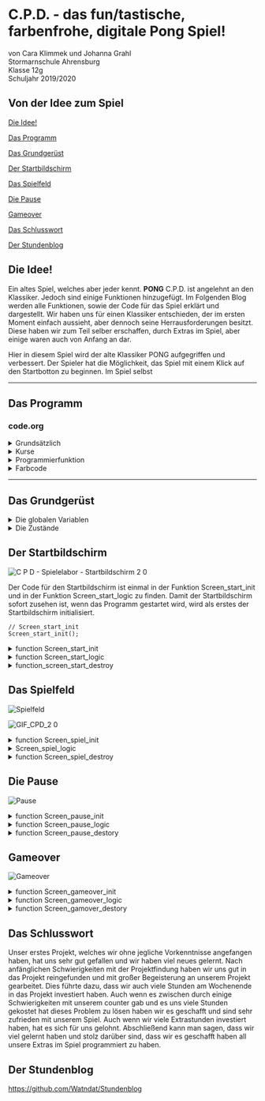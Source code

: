 # C.P.D. - das fun/tastische, farbenfrohe, digitale Pong Spiel!
von Cara Klimmek und Johanna Grahl  
Stormarnschule Ahrensburg  
Klasse 12g  
Schuljahr 2019/2020  


## Von der Idee zum Spiel

[Die Idee!](#1)

[Das Programm](#2)

[Das Grundgerüst](#3)

[Der Startbildschirm](#4)

[Das Spielfeld](#5)

[Die Pause](#6)

[Gameover](#7)

[Das Schlusswort](#8)

[Der Stundenblog](#9)


## Die Idee! <a name="1"></a>

Ein altes Spiel, welches aber jeder kennt. **PONG** C.P.D. ist angelehnt an den Klassiker. Jedoch sind einige Funktionen hinzugefügt. Im Folgenden Blog werden alle Funktionen, sowie der Code für das Spiel erklärt und dargestellt.
Wir haben uns für einen Klassiker entschieden, der im ersten Moment einfach aussieht, aber dennoch seine Herrausforderungen besitzt. Diese haben wir zum Teil selber erschaffen, durch Extras im Spiel, aber einige waren auch von Anfang an dar. 


Hier in diesem Spiel wird der alte Klassiker PONG aufgegriffen und verbessert. Der Spieler hat die Möglichkeit, das Spiel mit einem Klick auf den Startbotton zu beginnen. Im Spiel selbst 
 
<hr>


## Das Programm <a name="2"></a>
### code.org

<details>
  <summary>Grundsätzlich</summary>
  
  * Schüler sollen weltweit kostenlosen Zugang haben Informatik zu lernen. 
  * Über diese Seite kann der Lehrer einen Lehreraccount erstellen, sodass er alle Projekte der Schüler jederzeit abrufen kann. 
  * Mehrere Unternehmen unterstützen code.org. Z.B. Google, Microsoft und viele mehr.
  
  </details>

<details>
  <summary>Kurse</summary>
  Bei code.org können Nutzer auch ohne Anmeldung Kurse zum Thema programmieren machen. Dabei werden in verschiedene Altersstufen unterschieden. Auch gibt es Kurse für Nichtleser, sodass auch schon die Kleinsten programmieren lernen können.   
  
![Screenshot_2019-11-06 Kurs-Blog](https://user-images.githubusercontent.com/54102292/68305936-dbc75180-00a8-11ea-8260-d0db680c4457.png)
  
Hier wird ein möglicher Kurs gezeigt. Hierbei soll der Benutzer den Künstler durch das Einsezten der vorhandenen Bausteine dazu bringen, das vorgegebene Muster nachzumalen.  

![InkedScreenshot_2019-11-06 Kurs-fertig-Blog_LI](https://user-images.githubusercontent.com/54102292/68306539-04038000-00aa-11ea-95e8-10e89e56c5b5.jpg)

Wenn die Bausteine eigefügt sind und auf den Startbutton geklickt wird, dann beginnt der Künstler zu zeichnen und mit den richtigen Variablen (mit roten Pfeilen markiert) an der richtigen Stelle wird auch das gezeichnet. Klickt man auf den Progarmm zeigen Button (mit dem grünen Pfeil mariert), so wird der Javascriptcode angezeigt.

  ![Screenshot_2019-11-06 Kurs-Progamm-Blog](https://user-images.githubusercontent.com/54102292/68306932-b89da180-00aa-11ea-830a-a4265b615904.png)
  
  </details>
  
<details>
  <summary>Programmierfunktion</summary>
 Auf code.org können verschiedenen Module benutzt werden, um ein Spiel oder Sonstiges programmieren zu können. Um nun ein Spiel programmieren zu können, wird das Spielelabor ausgewählt. In diesem Labor kann alles auprobiert werden. code.org stellt bereits vorgefertigte Baussteine zur Verfügung. Diese können als Bausteine angezeigt werden oder aber auch als Javaskipt. Auch lassen sich eigende nicht vorhandene Befehle programmieren, wobei das Programm nicht alle Javaskript funktionen kennt.
  Es kann somit für Angfänger, sowie fortgeschrittene leicht programmiert werden.
  Im App-Labor könne Spiele in Form einer App programmiert werden. Dadurch lassen sich diese Spiele auch auf Tablets oder Handys spielen.   
  Hierbei muss allerdings beachtet werden, dass code.org teilweise eigene Befehle verwendet, sodass eine Recherche für Javascriptbefehle schwierig wir. Dadurch muss der Benuzer vieles ausprobieren und kommt hauptsächlich mit den code.org Befehlen zu seinem Ziel.
  </details>
  
<details>
  <summary>Farbcode</summary>
 Während man auf code.ord programmiert, wird man mit verschidenen Typen und Farben konfrontiert. Dabei variieren die Farben je nachdem in welcher Sprache man programmiert.
  
  Die Bausteine:
  * eine programmiete _Funktion_ ist immer grün
  * ein Baustein, der die _World_ beschreibt und definiert ist immer gelb
  * ein _Sprite_ oder _Groupe_ ist immer rot
  * die Bausteine der Kategorie _Drawing_ sind immer hellblau
  * ein Comment wird grau angezeigt
  * ein Baustein aus _Control_ ist in einem mittelblau
  * eine Variable ist lila angezeigt
  * die Kategorie _Mathe_ ist orange
  
In diesem Spiel wurde allerdings in Javaskript geschrieben. Auch hier gibt es in code.org einen Farbencode, jedoch unterscheiden sich diese von dem Bausteincode.

  * die Variablen _var_ sowie die Funktionen, wie zum Beispiel _if_ werden lila angezeigt
  * _Comments_ sind grün 
  * variierbare Elemente wie _Farben_ oder _Positionsangaben_ werden blau angezeigt
  * alle aderen _Texte_ sind grau
  * die Boolean, welche _true_ und _false_ definieren, sind blau
  
  </details>
  
  <hr>
 
## Das Grundgerüst <a name="3"></a>

<details>
  <summary> Die globalen Variablen </summary>

In unserem Spiel verwenden wir globale Variablen. Das heißt sie werden im Gegensatz zu lokalen Variablen am Anfang des Codes definiert und sind im gesamten Programmcode, auch innerhalb von Funktionen, sichtbar. Lokale Variablen werden erst in einer Funktion definiert und mit Werten belegt, allerdings kann dann auch innerhalb dieer Funktion auf die lokale Variable zugegriffen werden. Bei globalen Variablen können alle Funktion auf die Variablen zugreifen und diese mit Werten belegen.

```  
var Hintergrund_start;  
var Hintergrund_spiel;  
var Hintergrund_gemeover;  
var Hintergrund_pause;  

var Schlaeger_links;  
var Schlaeger_rechts;  
var Schlaegergeschwindigkeit = 10;  

var Mittellinie;  

var Startblock;  
var New_game_block;  
var Pauseknopf;  

var Text_start;  
var Text_gameover; 

var Screen_hight;  
var Scgreen_bottom;  
var Screen_rand_links;  
var Screen_rand_rechts;  

var Ball;  
var Ballgeschwindigkeit;   

var counter1 = 0;  
var counter2 = 0;
```
---
In unserem Variablen haben wir auch Boolean Variablen benutzt. Diese können Aussagen, wie zum Beispiel Screen_start_active, als "wahr" (true) oder "falsch" (false) definieren. Somit kann inerhalb einer if-Funktion zum Beispiel gesagt werden, wenn die Aussage "wahr" ist, soll eine bestimmte Aktion ausgeführt werden.

```
var Screen_start_active = Boolean (true);  
var Screen_spiel_active = Boolean (false);  
var Screen_gameover_active = Boolean (false);  
var Screen_pause_active = Boolean (false);  

var Screen_changed_start = Boolean (false);  
var Screen_changed_pause = Boolean (false);  
var Screen_changed_gameover = Boolean (false);  
var Screen_changed_neu = Boolean (false);  
var Screen_changed_weiter = Boolean (false);  
```  
---

</details>

<details>
  <summary> Die Zustände </summary>
  
Unser Spiel hat verschiedene Zustände, welche hier im Zustandsübergangsdiagramm zusehen sind.

![Zustandsdiamgramm 2](https://user-images.githubusercontent.com/54102292/68529440-1a564980-02ff-11ea-85c6-e6a14c8e32ab.png)

Der erste Zustand der erreicht werden kann, ist der Start. Von diesem Zustand kann man auf das Spiel kommen. Sobald man im Spiel ist, gibt es mehrere Möglichkeiten. Man kann in den Pausezustand gelangen und von diesem auch wieder zurück zum Spiel. Vom Spiel in den Gameoverzustand. Von diesem Zustand kann man allerdings auch wieder zum Spiel gelangen, damit mehrere Runden gespielt werden können.

Zu jedem Zustand gibt es ein Screen, wobei jeder Screen durch eine eigene init-Funktion initialisiert wird. Die Logik wird in der jeweilligen Logic-Funktion abgearbeitet.
Die einzelnen Zustände, bzw. Screens, werden über die Hauptschleife gesteurt. Dies ist durch die Boolean Variablen möglich. Jeder Screen hat zwei boolsche Variablen. Einmal die Aussage darüber ob der jeweillige Screen aktiv ist (Screen_start_active) und ob dieser Screen sich ändern soll (Screen_changed_start).
In der Hauptschleife wird dauerhaft abgefragt, welche Aussage gerade "wahr" ist. Wenn ein Aussage über den aktiv Zustand eines Screens wahr ist, wird definiert, dass in die logic-Funktion gesprungen wird.

```   
  if (Screen_start_active) {
      Screen_start_logic();
  }

  if (Screen_spiel_active) {
      Screen_spiel_logic();
  }
  
  if (Screen_gameover_active){
      Screen_gameover_logic();
  }
  
  if (Screen_pause_active){
      Screen_pause_logic();
  }
```
---
Wenn ein Screen gewechselt wird, werden verschiedene Aktionen ausgeführt. Als erstes wird der momentan aktive Screen "zerstört" (Screen_start_destory). Dies wird aber später nochmal genauer erklärt. 
Des weitern wird der momentan aktive Bildschirm als "falsch" definiert und der Bildschirm der aktiv werden soll als "wahr" dargestellt (z.B. Screen_start_aktive = false und Screen_spiel_active = true). Damit der nächste Screen auch angezeigt wird, wird der entsprechende Screen initialisiert (Screen_spiel_init). Zum Schluss wird noch die Aussage, dass der Screen wechseln soll, als "falsch" definiert.

```
if (Screen_changed_start) {
      Screen_start_destroy();
      Screen_start_active = false;
      Screen_spiel_active = true;
      Screen_spiel_init();
      Screen_changed_start = false;
  }
  
  if (Screen_changed_pause){
      Screen_spiel_destroy();
      Screen_spiel_active = false;
      Screen_pause_active = true;
      Screen_pause_init();
      Screen_changed_pause = false;
  }
  
  if (Screen_changed_weiter){
      Screen_pause_destroy();
      Screen_pause_active = false;
      Screen_spiel_active = true;
      Screen_spiel_init();
      Screen_changed_weiter = false;
      
  }
  
  if (Screen_changed_gameover){
      Screen_spiel_destroy();
      Screen_spiel_active = false;
      Screen_gameover_active = true;
      Screen_gameover_init();
      Screen_changed_gameover = false;
  }  
  
  if (Screen_changed_neu){
      Screen_gameover_destroy ();
      Screen_gameover_active = false;
      Screen_spiel_active = true;
      Screen_spiel_init();
      Screen_changed_neu = false;
      counter1 = 0;
      counter2 = 0;
  }
```   
---

</details>

 
## Der Startbildschirm <a name="4"></a>
 
![C P D  - Spielelabor - Startbildschirm 2 0](https://user-images.githubusercontent.com/54102292/68607852-e3746500-04b1-11ea-8dbe-39e7d18a1c02.jpg)


 
Der Code für den Startbildschirm ist einmal in der Funktion Screen_start_init und in der Funktion Screen_start_logic zu finden.
Damit der Startbildschirm sofort zusehen ist, wenn das Programm gestartet wird, wird als erstes der Startbildschirm initialisiert.

```  
// Screen_start_init
Screen_start_init();
```  

 <details>
  <summary>function Screen_start_init</summary>
 
 
 In der Funktion Screen_start_init wurde der Hintergrund (Hintergrund_start) als weiß festgelegt. Bei der Schrift (Text_start) wird einmal die Größe, die Schriftart, die Farbe und zum Schluss noch den eigentlichen Text mit der Position, wo dieser stehen soll, festgelgt.
  
   ```
  //Hintergrund_start 
      Hintergrund_start = backround("white");  
      
  //Text_start  
      Text_start = textSize(100);  
      Text_start = textFont("Calibri");  
      Text_start = fill("blue");  
      Text_start = text("PONG", 70,200);  
  ```
  ---
 Der Startbutton (Startblock), mit dem man vom Startbildschirm zum Spiel wechseln kann, wird ebenfalls in der Funktion Screen_start_init festgelegt. Hierbei wird durch den Befehl "createSprite" festgelegt, wo dieser Startblock liegen soll. Es wird neben der x und y Position auch die Höhe und die Breite festgelgt. Durch den Befehl "setAnimation" wird der Startblock mit der entsprechenden Animation ausgegeben. Die Animation ist bei Code.org im Zeichentrickbereich hinterlegt.
 
```
 //Startblock  
      Startblock = createSprite (200,285,150,50);  
      Startblock.seeAnimation("flatDark41_1");  
```
---
Der Ball welcher auf dem Startbildschirm "herumfliegt" wird ebenfals in dieser Funktion definiert. Auch hier haben wir wieder ein Sprite definiert mit einer x,y Koordinate. Ebenfalls haben wir die Weite und Höhe des Balles definiert und auch eine Farbe.
Damit der Ball sich bewegt, haben wir ebenfalls einen vorgefertigten Befehl von Code.org benutzt. Dieser heißt "Ball.velocity" wobei dann immer die jeweillige Achse mit rangehängt wird (Ball.velocityX). Damit wird die Geschwindigkeit in x- oder y- Richtung bestimmt.

```
//Ball
    Ball = createSprite ();
      Ball.x = 200;
      Ball.y = 200;
      Ball.width = 15;
      Ball.height = 15;
      Ball.shapeColor = "red";
      
      Ball.velocityX = 8;
      Ball.velocityY = 5;
  ``` 
  ---
Desweitern haben wir in dieser Funktion auch die Bildschirmgrenze definiert. Diese haben wir in Abhängikeit zur Spielfeldgröße gesetzt. Somit ist es egal, in welcher Größe das Spielfeld angezeigt wird. Dies haben wir mit dem Befehl World.height, bzw. World.width gemacht.
  ```
//Screen_height_start
    Screen_height = 0;

//Screen_bottom_start
    Screen_bottom = World.height;
      
//Screen_Rand_links
    Screen_rand_links = 0;
      
//Screen_Rand_rechts
    Screen_rand_rechts = World.width;
```
---
    
  
  ![Screenshot_2019-08-28 Startbutton-Bild](https://user-images.githubusercontent.com/54102292/63864321-ed58f280-c9af-11e9-909a-866e0d629293.png)

  </details> 
  
<details>
  <summary>function Screen_start_logic</summary>
  
  Als erstes haben wir nochmal den Hintergrund und den Text definiert, damit der Ball welcher über den Bildschirm fliegt auch zu sehen ist und es nicht zu einer langen Reihe an Bällen kommt.
  Damit der Ball am Bildschirm Rand abprallt, haben wir eine if-Funktion definiert. Die besagen, dass wenn der Ball den Bildschirmrand berührt, die Ballgeschwindigkeit (Ball.velocity) sich vom Vorzeichen her umdreht (mal -1). Dadurch verändert sich der X- bzw. Y-Wert, und somit die Richtung des Balles. Dies haben wir bei allen vier Bildschirmrändern getan.  
  ```
//Ball.isTouching Screen_height
  if (Ball.y < Screen_height){
      Ball.velocityY = -1*Ball.velocityY;
  }
  
//Ball.isTouching Screen_bottom
  if (Ball.y > Screen_bottom){
      Ball.velocityY = -1*Ball.velocityY;
  }

// Ball.x < Screen_rand_links 
 if (Ball.x < Screen_rand_links){
      Ball.velocityX = -1*Ball.velocityX;
  }

// Ball.x > Screen_rand_rechts 
  if (Ball.x > Screen_rand_rechts){
      Ball.velocityX = -1*Ball.velocityX;
  }
```
---

Damit das Spiel gestartet werden kann, haben wir den Startblock. Wenn man auf diesen mit der Maus klickt, erklingt ein Sound, welchen wir aus der Soundbibliothek von Code.org haben. Desweitern wird definiert, das die Aussage Screen_changed_start "wahr" ist. Dadurch "springt" das Programm wieder in die Hauptschleife, um dort die if-Funktion für Screen_changed_start auszuführen.

```
// mousePressedOver (Startblock)
  if (mousePressedOver(Startblock)){
      Screen_changed_start=true;
      playSound ("https://audio.code.org/start1.mp3");
  }
```
  </details>
  
<details>
  <summary>function_screen_start_destroy</summary>
  
 In ihr werden alle Angaben, welche wir in Screen_start_init gemacht haben "zerstört". Das heißt sie werden nicht mehr auf dem Bildschirm angezeigt, können aber falls man wieder in Screen_start_init kommt, wiederhergestellt werden. Diese Funktion brauchen wir, um zwischen den einzelnen Screens wechseln zu können.
 
``` 
function Screen_start_destroy (){
 
    Hintergrund_start.destroy;
    Text_start.destroy;
    Startblock.destroy();
    Ball.destroy();
}
``` 
</details>

 
 ## Das Spielfeld <a name="5"></a>
 
 ![Spielfeld](https://user-images.githubusercontent.com/54102292/68529738-db75c300-0301-11ea-977c-dc1255a79b1c.png)
 
 ![GIF_CPD_2 0](https://user-images.githubusercontent.com/54102292/68670416-2e8f8600-054d-11ea-9d79-5b297416a822.jpg)

 
 <details>
  <summary>function Screen_spiel_init</summary>
Durch die Hauptschleife kommt man nun in die init-Funktion vom "Spiel". Als erstes haben wir wieder den Hintergrund (Hintergrund_spiel) defieniert. Hier haben wir uns für Grün entschieden, da wir somit eine Tischtennisplatte emittieren können. Des weitern haben wir noch eine Mittellinie (Mittellinie) definiert, damit die Spieler besser in die zwei Hälften unterscheiden können.
  
  ```
// Hintergrund_Spiel
    Hintergrund_spiel = background("green");

// Mittellinie
    Mittellinie = stroke("yellow");
    Mittellinie = strokeWeight("1");
    Mittellinie = line(World.wdith/2,World.height);
```
--- 

Die Schläger (Schlaeger_rechts / Schlaeger_links) haben wir wieder durch den Befehl createSprite programmiert. Die Schläger haben wir in relativ zur Bildschirmgröße gesetzt, damit es egal ist, wie groß dieser später ist. Dies haben wir durch die World.height / bzw. World.width gemacht. So ist die Höhe der Schläger zum Beispiel ein achtel der Bildschirmgröße (World.width/8). So ist gewährleistet, dass der Schläger nicht zu klein, zu groß, zu breit, zu dünn für den Bildschrim ist. Auch haben wir die Position in Abhängigkeit zur Bildschirmgröße gestzt, so dass der Abstand zum Bildschirmrand immer gleich ist.
Die Schläger haben wir mit unterschiedlichen Farben belegt, damit man diese besser auseinanderhalten kann und die Spieler so einer Farbe zugewiesen werden.

```
//Schläger_rechts
    Schlaeger_rechts = createSprite ();
      Schlaeger_rechts.x = World.height/1.08;
      Schlaeger_rechts.y = World.height/2;
      Schlaeger_rechts.width = World.width/40;
      Schlaeger_rechts.height = World.width/8;
      Schlaeger_rechts.shapeColor = "blue";

//Schläger_links
    Schlaeger_links = createSprite();
      Schlaeger_links.x = World.height/13.33;
      Schlaeger_links.y = World.height/2;
      Schlaeger_links.width = World.width/40;
      Schlaeger_links.height = World.height/8;
      Schlaeger_links.shapeColor = "red";
```
--- 
Auch in dieser Funktion haben wir die Spielgröße definiert, allerdings anders als beim Startbildschirm. Die Ränder Links und Rechts (Screen_rand_links / Screen_rand_rechts) sind gleich geblieben. Die Höhe des Spielfeldes haben wir mit der Schlägergröße in Zusammenhang gesetzt. Da die normale Höhe in unserem Fall 0 ist, haben wir hier die Schlägergröße durch zwei grechnet, damit der Schläger nicht zur Hälfte verschwindet, da der Fixpunkt des Schläger die Mitte ist, wenn man ihn nach oben bewegt. Die Unterseite des Spielfeldes, haben wir durch die Bildschirmgröße (World.height) minus die Schlägergröße (Schlaeger_links.height)
durch zwei definiert. Dadurch verschwindet der Schläger beim runterbewegen auch nicht zur Hälfte, aufgrund des Fixpunktes in der Mitte des Schlägers.

```   
//Screen_height_spiel = (Schlägergröße / 2)
    Screen_height = (Schlaeger_links.height / 2);

//Screen_bottom_spiel = Bildschirmgröße - (Schlägergröße / 2)
    Screen_bottom = World.height - (Schlaeger_links.height / 2); 
      
//Screen_Rand_links
    Screen_rand_links = 0;
      
//Screen_Rand_rechts
    Screen_rand_rechts = World.width;
```
---

Den Spielball haben wir wie in der Funktion Screen_start_init definiert. Durch createSprite und die jeweilligen Größenangaben und Koordinaten. Diese mal haben wir den Ball mit der Farbe weiß belegt, damit er angepasst zum restlichen Spiel ist.

```
//Ball
    Ball = createSprite ();
      Ball.x = 200;
      Ball.y = 200;
      Ball.width = 15;
      Ball.height = 15;
      Ball.shapeColor = "white" ;
```
Die Ballgeschwindigkeit, wird hier zufällig gewählt. Dies haben wir durch ein Funktion (function zufaellige_zahl) ausgedrückt. Hierbei wird für die Geschwindigkeit und Richtung eine zufällige Zahl zwischen -8 und 8 (randomNumber (-8,8)) vom Computer ausgewählt. Wenn diese bei der X-Koordinate allerdings null beträgt, greift die if-funktion Ball.velocityX = 0. Dort wird die Geschwindigkeit mit einer festen Zahl belegt. Dies haben wir gemacht, damit der Ball nicht in der Mitte des Spielfeldes sich nur nach oben und unten bewegt.

```
Ballgeschwindigkeit = zufaellige_zahl();
  function zufaellige_zahl (){
    Ball.velocityY = randomNumber (-8,8);
    Ball.velocityX = randomNumber (-8,8);
    if (Ball.velocityX == 0){
      Ball.velocityX = 3.5;
    }
  }
```
  </details>
  
<details>
  <summary>Screen_spiel_logic</summary>
Auch hier haben wir den Hintergrund und die Mittellinie nochmals definiert, damit der Ball sich auch wirklich bewegt und es sich nicht mehrer Bälle bilden.
Desweitern haben wir hier den Spielstand (counter1 /counter2) eingefügt, diese sind Variablen, welche wir bei den globalen Variablen mit null belegt haben. Diese Variablen wird nun durch den Befehl text angezeigt. 
 
```
// Hintergrund2
    Hintergrund_spiel = background("green");

// Mittellinie
    Mittellinie = stroke("white");
    Mittellinie = strokeWeight("5");
    Mittellinie = line(200,0,200,400);

//Counter 
    fill ("white");
    text(counter1,130,80);
    text(counter2,220,80);
```
---
Damit der Ball während des Spieles, dass heißt zwischen zwei Punkten, nicht bei der gleichen Geschwindigkeit bleibt, haben wir den Ball so programmiert, dass dieser mit der Zeit schneller wird. Allerdings nimmt er eher langsam an Geschwindigkeit zu, damit er falls der Ball grundsätzlich eher schneller ist nicht zu schnell wird. Das schnellerwerden haben wir durch den Befehl Ball.getSpeedAndDirection programmiert. Hierbei wird die Geschwindigkeit immer um 0,005 erhöht und die Richtung bleibt gleich.

```
//Ball wird schneller
    Ball.setSpeedAndDirection(Ball.getSpeed()+0.005,Ball.getDirection()+0);
 ``` 
 --- 
 Wenn der x-Koordinate des Balles (Ball.x) größer ist als der Wert für den linken Bildschrimrand (Scree_rand_links), wird der entsprechende Zählstand um eins ehöht und der Ball wird wieder in der Mitte des Spielfeldes angezeigt.
Der Zählstand wird um eins erhöht, in dem beim entsprechenden Counter +1 gerechnet wird. 
Beim Ball werden x- und y-Koordinaten festgelegt, wo dieser wieder auftauchen soll, nach dem er über den Bildschirmrand geflogen ist. Damit der Ball nicht immer in die gleiche Richtung fliegt und auch nicht immer die gleiche Geschwindigkeit hat, haben wir diese (Ball.velocity) wieder mit einer zufälligen Zahl (randomNumber) belegt. Dabei haben wir den Zahlenbereich immer so festgelgt, dass der Ball auf die Spielhälfte fliegt, als ob der Spieler der ein Punkt gemacht hat, einen Aufschlag ausführen würde. Das heißt, beim linken Rand ist der Bereich der x-Geschwindigeit -8 bis -4 und die y-Geschwindigkeit -8 bis 8. Somit fliegt der Ball zuerst in die linke Spielfeldhälfte. Allerdings immer in einem anderen Winkel, so dass dies nicht absehbar ist. Beim rechten Spielfeldrand ist es genauso, nur das der Bereich der x-Geschwindigkeit 4 bis 8 ist und die y-Geschwindigkeit einen Bereich von -8 bis 8 hat.

```
// Ball.x < Screen_rand_links counter2  
   if (Ball.x < Screen_rand_links){
  
      Ball.velocityX = randomNumber (-8,-4);
      Ball.velocityY = randomNumber (-8,8);
      Ball.x = 200;
      Ball.y = 200;
      counter2 += 1;
  }

// Ball.x > Screen_rand_rechts counter1 
  if (Ball.x > Screen_rand_rechts){
    
      Ball.velocityX = randomNumber (4,8);
      Ball.velocityY = randomNumber (-8,8);
      Ball.x = 200;
      Ball.y = 200;
      counter1 += 1;
  }
  ```
  --- 
  Auch haben wir einen "Drall" des Balles programmiert. Wenn der Schläger sich bewegt, während der Ball diesen trifft, prallt er in einem anderen Winkel ab, als wenn der Schläger sich nicht bewegen würde. Das heißt damit dieser Drall durchgeführt wird, müssen die Bedingungen, dass der Schläger sich bewegt und das der Ball den Schläger brührt, beide erfüllt sein. Dies haben wir durch eine if-Funktion definiert. Wenn diese Bedingungen beide erfüllt werden, wird die y-Geschwindigkeit (Ball.velocityY) des Balles - bzw. + 1,5 gerechnet. - wird gerechnet, wenn der Schläger sich nach oben bewegt und + wenn der Schläger sich nach unten bewegt. Dadurch verändert sich die Richtung sowie auch zum Teil die Geschwindigkeit.

```
// Drall beim Wegziehen Schlaeger_links
  if (keyDown("W") && Ball.isTouching (Schlaeger_links)){
      Ball.velocityY -= 1.5;
  }
  if (keyDown ("S") && Ball.isTouching (Schlaeger_links)){
      Ball.velocityY +=1.5;
  }
  
// Drall beim Wegziehen Schlaeger_rechts
  if (keyDown ("up") && Ball.isTouching (Schlaeger_rechts)){
      Ball.velocityY -=1.5;
  }
  if (keyDown ("down") && Ball.isTouching (Schlaeger_rechts)){
      Ball.velocityY +=1.5;
  }
  ```
  --- 

Die Schlägerbewegung haben wir an Tasten gebunden. So sind die Tasten "W" und "S" für den linken Schläger, zum hoch und runter bewegung. Und die Pfeiltasten für den rechten Schläger zum hoch und runter bewegen. 
Auch dies haben wir wieder durch eine if-Funktion programmiert. Diese sagt aus, dass wenn der die Taste sich nach unten bewegt (keyDown), das die y-Koordinate des Schlägers um die Schlägergeschwindigkeit addiert oder subtrahiert wird. Die Schlägergeschwindigkeit haben wir in den globalen Variablen mit 10 definiert. Das heißt die y-Koordinate wird immer um 10 subtrahiert, bzw. addiert. Desweitern haben wir in der Bedingung der if-Funktion noch definiert, dass der die y-Koordinate (Schlaeger_links.y) nicht größer bzw. kleiner als die Bildschirmhöhe bzw. der Bildschirmrand unten sein darf. 

```
// keyDown (up)
  if (keyDown("W")&& (Schlaeger_links.y > Screen_height)){
      //Schlaeger_links.y = Schlaeger_links.y-Schlaegergeschwindigkeit;
        Schlaeger_links.y -= Schlaegergeschwindigkeit;
  }

//keyDown (down)
  if (keyDown("S")&& (Schlaeger_links.y < Screen_bottom)) {
     //Schlaeger_links.y = Schlaeger_links.y + Schlaegergeschwindigkeit;
      Schlaeger_links.y += Schlaegergeschwindigkeit;
  }

//keyDown (W)
  if (keyDown("up")&&(Schlaeger_rechts.y > Screen_height)) {
      //Schlaeger_rechts.y = Schlaeger_rechts.y - Schlaegergeschwindigkeit;
        Schlaeger_rechts.y -= Schlaegergeschwindigkeit;
  }

//keyDown (S)
  if (keyDown("down")&&(Schlaeger_rechts.y < Screen_bottom)) {
     //Schlaeger_rechts.y = Schlaeger_rechts.y + Schlaegergeschwindigkeit;
      Schlaeger_rechts.y += Schlaegergeschwindigkeit;
  }
```
--- 
Damit der Ball auch vom Schläger abprallt, haben wir beim Drall eine if-Funktion programmiert, die ausgeführt wird, wenn der Ball den Schläger berührt. Dies haben wir durch Ball.isTouching definiert. Wenn der Ball nun den Schläger berührt, wir die x-Geschwindigkeit (Ball.velocityX) des Balles mal -1 gerechnent, da diese sich somit ändert und der Ball in dem Winkel Einfallswinkel = Ausfallswinkel weiterfliegt.
Außerdem wird immer ein Sound gespielt, welcher aus der Soundbibliothek von Code.org ist. Dies haben wir  über den Befehl playSound programmiert.

```
//Ball.isTouching Schlaeger_links
  if (Ball.isTouching(Schlaeger_links)){
      Ball.velocityX = -1*Ball.velocityX;
      playSound ("https://audio.code.org/goal1.mp3");
      
  }
  
//Ball.isTouching Schlaeger_rechts
  if (Ball.isTouching(Schlaeger_rechts)){
      Ball.velocityX = -1*Ball.velocityX;
      playSound ("https://audio.code.org/goal1.mp3");

``` 
--- 
Damit der Ball wie auf dem Startbildschirm von der oberen Kante des Bildschirmes und der unteren Kante des Bildschirmes abprallt, haben wir auch hier ein if-Funktion programmiert. Sobald die y-Kooradinate des Balles (Ball.y) kleiner bzw. größer als die Bildschirmhöhe (Screen_height) bzw. Blidschirmunterkante (Screen_bottom) wird auch hier die y-Geschwindigkeit (Ball.velocityY) mit -1 multipliziert. Desweiteren wird bei der x-Geschwindigkeit (Ball.velocityX) plus eins gerechnet.

```
//Ball.isTouching Screen_height
  if (Ball.y < Screen_height){
      Ball.velocityY = -1*Ball.velocityY;
      Ball.x = Ball.x+1;
  }
  
//Ball.isTouching Screen_bottom
  if (Ball.y > Screen_bottom){
      Ball.velocityY = -1*Ball.velocityY;
      Ball.x = Ball.x+1;
  }
  
  ```
  --- 
  Um das Spiel zu pausieren, muss man die Leertaste drücken. Dies haben wir wieder durch eine if-Funktion programmiert. Sobald die Leertaste gedrückt wird (keyDown), wird die Aussage Screen_changed_pause als "wahr" definiert. Dadurch wird durch die Hauptschleife der Bildschirm für die Pause initalisiert.

```
// Pause
  if (keyDown ("space")){
      Screen_changed_pause = true;
  }
```
--- 
Das gleiche wie bei der Pausefunktion gilt auch bei der Gameoverfunktion. Nur das hier die Bedingung erfüllt sein muss, dass einer der Beiden counter die 10 als Wert haben muss. Dann wird auch hier die Aussage Screen_changed_gameover als "wahr" definiert. Desweitern wird noch ein Sound gespielt, welcher wieder durch den Befehl playSound ausgeführt wird.

```
// Game Over
  if (counter1 === 10 || counter2 === 10 ){
      Screen_changed_gameover = true;
      playSound ("https://audio.code.org/failure3.mp3");
  }
}
```  
  </details>
  
<details>
  <summary>function Screen_spiel_destroy</summary>
  Genauso wie beim Startbildschirm haben wir auch hier wieder ein destroy-Funktion. Diese brauchen wir, damit wir zwischen den Screens wechslen können.
  
  ```
  Hintergrund_spiel.destroy;
  Mittellinie.destroy;
  Schlaeger_rechts.destroy ();
  Schlaeger_links.destroy ();
  Ball.destroy ();
  
  ```  
  </details>
  
  ## Die Pause <a name="6"></a>
  
  ![Pause](https://user-images.githubusercontent.com/54102292/68529775-4d4e0c80-0302-11ea-814b-1efafe02cc6b.png)
  
  <details>
  <summary>function Screen_pause_init</summary>
  In der init-Funktion haben wir wie bei den anderen Zuständen den Hintergrund definiert. Auch haben wir den Zählstand anzeigen lassen, damit die Spieler auch während der Pause immer wissen wie es steht. Um weiter Spielen zu können, haben wir wie beim Startblock eine Animation für einen Continue-knopf eingefügt.
  
  ```
  //Hintergrund_pause
    Hintergrund_pause = background ("green");
  
//Pauseknopf
    Pauseknopf =createSprite (200,300,200,200);
      Pauseknopf.setAnimation("continue.jpg_1");

//Counter
    
    text(counter1,130,80);
    text(":", 190,70);
    text(counter2,220,80);
 
 ```
   </details>
   
   <details>
  <summary> function Screen_pause_logic</summary>
  In der logic-Funktion wurde nur definiert, was passiert wenn der der Continue-Knopf gedrückt wird. Dies haben wir durch eine if-Funktion und den mousePressedOver Befehl ausgerückt. Wenn der Knopf gedrückt wird, wird die Aussage Screen_changed_weiter als "wahr" definiert und durch die Hauptschleife wird das Spiel wieder initalisiert und es kann weiter gespielt werden.
  
  ```
   if (mousePressedOver (Pauseknopf)){
      Screen_changed_weiter = true;
      playSound ("https://audio.code.org/start1.mp3");
  }
  ```
  </details>
  <details>
  <summary> function Screen_pause_destory</summary>
 Wie bei allen Screens haben wir auch hier eine destroy-Funktion, damit zwischen den Screens gewechselt werden kann. 
  
  ```
   Hintergrund_pause.destroy;
    Pauseknopf.destroy();
 ``` 
</details>

## Gameover <a name="7"></a>

![Gameover](https://user-images.githubusercontent.com/54102292/68529831-044a8800-0303-11ea-88d0-32d0f0391a1d.png)

<details>
<summary> function Screen_gameover_init</summary>
Der letzte Zustand den es gibt ist Gameover bzw. das einer der beiden Spieler gewonnen hat. Auch hier haben wir wie bei den vorherigen Zuständen auch mit einer init-Funktion angefangen. 
Hierbei haben wir zuerst den Hintergrund (background) schwarz definiert und den Zählstand wieder als Text ausgegeben.

```
// Hintergrund_gameover
    Hintergrund_gameover = background ("black");
    
// Counter
    text(counter1,100,80);
    text(":", 200,70);
    text(counter2,230,80);
```
--- 
Damit klar wird wer gewonnen hat, haben wir einen Text ausgeben lassen, der aber unterschiedlich ausfällt, da es davon abhängt wer gewonnen hat. Dies kontrollieren wir wieder über eine if-Funktion. Das heißt der Spieler dessen counter-Variable den Wert 10 bekommt den Text ausgegeben. So wird zum Beispiel wenn Spieler 1 gewonnen hat der Text: "You won red" ausgegeben. Beim Text haben wir dann noch definiert, wo, wie groß und welche Schriftart ausgegeben werden soll.

```
// Text = GameOver
  if (counter1 === 10){
      Text_gameover = textSize(50);
      Text_gameover = textFont("Calibri");
      Text_gameover = text("You won red", 70,200);
      
  }
  
  if (counter2 === 10){
      Text_gameover = textSize ("50");
      Text_gameover = textFont ("Calibri");
      Text_gameover = text ("You won blue", 70,200);
  }
```
 ---
 Damit man das Spiel nach einer Partie nochmal spielen kann, ohne das gesamte Programm neu starten zu müssen haben wir einen New_Game-Block programmiert. Auch hier haben wir wieder eine Animation aus dem Zeichentrickfilm Bereich von code.org benutzt. Den New-Game_Block haben wir durch den Befehl createSprite erzeugt, mit Angaben wo dieser erscheinen soll, und mit dem Befehl New_game_block.setAnimation haben wir ihn durch eine Animation ersetzt.
 
 ```
 // New_game_block
    New_game_block = createSprite (200,285,150,50);
    New_game_block.setAnimation("new Game button.jpg_1");
 ```
 ---
 
</details>

<details>
  <summary> function Screen_gameover_logic</summary>
In dieser Funktion haben wir, wie bei der Pause, nur den New_Game-Button. Das heißt durch eine if-Funktion haben wir die Bedingung erschaffen, dass wenn die Maus auf den Button klickt (mousePressedOver) die Aussage Screen_changed_neu als "wahr" definiert wird. Dadurch wird in der Hauptschleife wieder das Spiel initalisiert und man kann wieder von vorne anfangen zu spieln. Wichtig hierbei ist, dass diesem nicht nur das Spiel wie sonst initalisiert wird, sonder in der Hauptschleife auch der Wert der beiden counter auf null gesetzt wird.
  Desweitern haben wir auch hier wieder einen Sound durch den Befehl playSound eingefügt.
  
```
if (mousePressedOver(New_game_block)){
      Screen_changed_neu = true;
      playSound ("https://audio.code.org/start1.mp3");
  }
``` 

</details>

<details>
<summary> function Screen_gamover_destory</summary>
  Wie auch voher haben wir auch bei diesem Zustand eine destroy-Funktion. Diese bewirkt wie immer, das die voher initialiserten Bestandteile des Screens "zerstört" werden.
  
```
  Hintergrund_gameover.destroy ;
    Text_gameover.destroy ;
    New_game_block.destroy();
}
```
</details>

## Das Schlusswort  <a name="8"></a>

Unser erstes Projekt, welches wir ohne jegliche Vorkenntnisse angefangen haben, hat uns sehr gut gefallen und wir haben viel neues gelernt. Nach anfänglichen Schwierigkeiten mit der Projektfindung haben wir uns gut in das Projekt reingefunden und mit großer Begeisterung an unserem Projekt gearbeitet. Dies führte dazu, dass wir auch viele Stunden am Wochenende in das Projekt investiert haben. Auch wenn es zwischen durch einige Schwierigkeiten mit unserem counter gab und es uns viele Stunden gekostet hat dieses Problem zu lösen haben wir es geschafft und sind sehr zufrieden mit unserem Spiel. Auch wenn wir viele Extrastunden investiert haben, hat es sich für uns gelohnt. Abschließend kann man sagen, dass wir viel gelernt haben und stolz darüber sind, dass wir es geschafft haben all unsere Extras im Spiel programmiert zu haben.  

## Der Stundenblog  <a name="9"></a>

https://github.com/Watndat/Stundenblog
